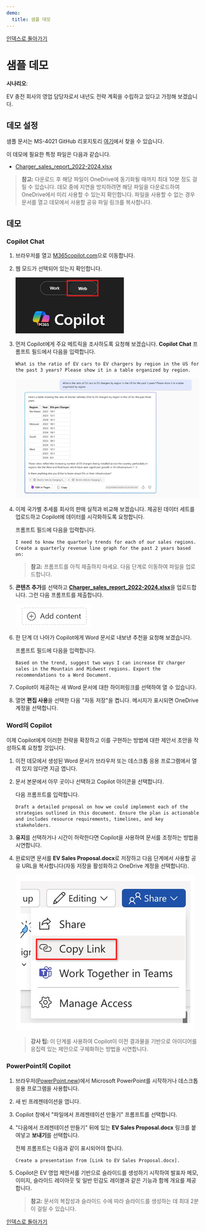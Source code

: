 ```yaml
---
demo:
  title: 샘플 데모
---
```


[인덱스로 돌아가기](https://microsoftlearning.github.io/MS-4021-Copilot-Immersion-Experience/)

# 샘플 데모

**시나리오**:  

EV 충전 회사의 영업 담당자로서 내년도 전략 계획을 수립하고 있다고 가정해 보겠습니다.

## 데모 설정

샘플 문서는 MS-4021 GitHub 리포지토리 [여기](https://github.com/MicrosoftLearning/MS-4021-Copilot-Immersion-Experience/tree/master/ResourceFiles)에서 찾을 수 있습니다.

이 데모에 필요한 특정 파일은 다음과 같습니다.

- [Charger_sales_report_2022-2024.xlsx](https://github.com/MicrosoftLearning/MS-4021-Copilot-Immersion-Experience/raw/master/ResourceFiles/Charger_sales_report_2022-2024.xlsx)

> **참고:** 다운로드 후 해당 파일이 OneDrive에 동기화될 때까지 최대 10분 정도 걸릴 수 있습니다. 데모 중에 지연을 방지하려면 해당 파일을 다운로드하여 OneDrive에서 미리 사용할 수 있는지 확인합니다. 파일을 사용할 수 없는 경우 문서를 열고 데모에서 사용할 공유 파일 링크를 복사합니다.

## 데모

### Copilot Chat

1. 브라우저를 열고 [M365copilot.com](https://m365copilot.com/)으로 이동합니다.

1. 웹 모드가 선택되어 있는지 확인합니다.

    ![웹 모드 탭을 보여 주는 스크린샷.](../Prompts/Media/web-mode.png)

1. 먼저 Copilot에게 주요 메트릭을 조사하도록 요청해 보겠습니다. **Copilot Chat** 프롬프트 필드에서 다음을 입력합니다.

    ```text
    What is the ratio of EV cars to EV chargers by region in the US for the past 3 years? Please show it in a table organized by region.
    ```

    ![Copilot Chat EV 충전기 프롬프트를 보여 주는 스크린샷.](../Demos/Media/copilot-chat-ev-charger-prompt.png)

1. 이제 국가별 추세를 회사의 판매 실적과 비교해 보겠습니다. 제공된 데이터 세트를 업로드하고 Copilot에 데이터를 시각화하도록 요청합니다.

    프롬프트 필드에 다음을 입력합니다.

    ```text
    I need to know the quarterly trends for each of our sales regions. Create a quarterly revenue line graph for the past 2 years based on:
    ```

    > **참고:** 프롬프트를 아직 제출하지 마세요. 다음 단계로 이동하여 파일을 업로드합니다.

1. **콘텐츠 추가**를 선택하고 [**Charger_sales_report_2022-2024.xlsx**](https://github.com/MicrosoftLearning/MS-4021-Copilot-Immersion-Experience/raw/master/Resourcefiles/Charger_sales_report_2022-2024.xlsx)을 업로드합니다. 그런 다음 프롬프트를 제출합니다.

    ![콘텐츠 Copilot Chat을 추가합니다.](../Demos/Media/add-content-copilot-chat.png)

1. 한 단계 더 나아가 Copilot에게 Word 문서로 내보낸 추천을 요청해 보겠습니다.

    프롬프트 필드에 다음을 입력합니다.

    ```text
    Based on the trend, suggest two ways I can increase EV charger sales in the Mountain and Midwest regions. Export the recommendations to a Word Document.
    ```

1. Copilot이 제공하는 새 Word 문서에 대한 하이퍼링크를 선택하여 열 수 있습니다.

1. 열면 **편집 사용**을 선택한 다음 "자동 저장"을 켭니다. 메시지가 표시되면 OneDrive 계정을 선택합니다.


### Word의 Copilot

이제 Copilot에게 이러한 전략을 확장하고 이를 구현하는 방법에 대한 제안서 초안을 작성하도록 요청할 것입니다.

1. 이전 데모에서 생성된 Word 문서가 브라우저 또는 데스크톱 응용 프로그램에서 열려 있지 않다면 지금 엽니다.

1. 문서 본문에서 아무 곳이나 선택하고 Copilot 아이콘을 선택합니다.

    다음 프롬프트를 입력합니다.

    ```text
    Draft a detailed proposal on how we could implement each of the strategies outlined in this document. Ensure the plan is actionable and includes resource requirements, timelines, and key stakeholders.
    ```

1. **유지**를 선택하거나 시간이 허락한다면 Copilot을 사용하여 문서를 조정하는 방법을 시연합니다.

1. 완료되면 문서를 **EV Sales Proposal.docx**로 저장하고 다음 단계에서 사용할 공유 URL을 복사합니다(자동 저장을 활성화하고 OneDrive 계정을 선택합니다).

    ![링크 공유](../Demos/Media/share-menu-with-copy-link-9fd1c60a.png)

    > **강사 팁:** 이 단계를 사용하여 Copilot이 이전 결과물을 기반으로 아이디어를 응집력 있는 제안으로 구체화하는 방법을 시연합니다.

### PowerPoint의 Copilot

1. 브라우저([PowerPoint.new](https://PowerPoint.new))에서 Microsoft PowerPoint를 시작하거나 데스크톱 응용 프로그램을 사용합니다.

1. 새 빈 프레젠테이션을 엽니다.

1. Copilot 창에서 "파일에서 프레젠테이션 만들기" 프롬프트를 선택합니다.

1. "다음에서 프레젠테이션 만들기" 뒤에 있는 **EV Sales Proposal.docx** 링크를 붙여넣고 **보내기**를 선택합니다.

    전체 프롬프트는 다음과 같이 표시되어야 합니다.

    ```text
    Create a presentation from [Link to EV Sales Proposal.docx].
    ```

1. Copilot은 EV 영업 제안서를 기반으로 슬라이드를 생성하기 시작하여 발표자 메모, 이미지, 슬라이드 레이아웃 및 일반 민감도 레이블과 같은 기능과 함께 개요를 제공합니다.

    > **참고:** 문서의 복잡성과 슬라이드 수에 따라 슬라이드를 생성하는 데 최대 2분이 걸릴 수 있습니다.

[인덱스로 돌아가기](https://microsoftlearning.github.io/MS-4021-Copilot-Immersion-Experience/)
